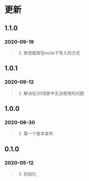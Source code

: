 # 更新

## 1.1.0

### 2020-09-19

> 1. 修改框架包node下导入的方式

## 1.0.1

### 2020-09-12

> 1. 解决在2D场景中无法使用的问题

## 1.0.0

### 2020-08-30

> 1. 第一个版本发布


## 0.1.0

### 2020-05-12

> 1. 初始化

